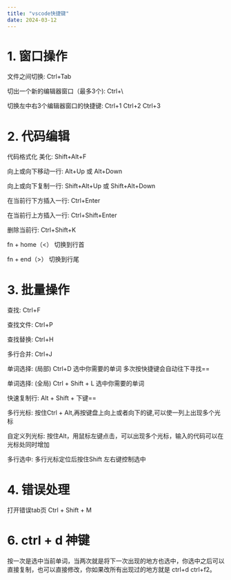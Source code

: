 ```yaml
---
title: "vscode快捷键"
date: 2024-03-12
---
```




# 1. 窗口操作

文件之间切换:   Ctrl+Tab
 
切出一个新的编辑器窗口（最多3个):   Ctrl+\
 
切换左中右3个编辑器窗口的快捷键:   Ctrl+1  Ctrl+2  Ctrl+3

# 2. 代码编辑

代码格式化 美化:   Shift+Alt+F
 
向上或向下移动一行:   Alt+Up 或 Alt+Down
 
向上或向下复制一行:   Shift+Alt+Up 或 Shift+Alt+Down
 
在当前行下方插入一行:   Ctrl+Enter
 
在当前行上方插入一行:   Ctrl+Shift+Enter

删除当前行:   Ctrl+Shift+K

fn + home（<） 切换到行首

fn + end（>）  切换到行尾

# 3. 批量操作

查找:  Ctrl+F
 
查找文件:  Ctrl+P
 
查找替换:  Ctrl+H
 
多行合并:  Ctrl+J
 
单词选择:  (局部) Ctrl+D  选中你需要的单词  多次按快捷键会自动往下寻找==
 
单词选择:  (全局) Ctrl + Shift + L  选中你需要的单词 
 
快速复制行:  Alt + Shift + 下键==
 
多行光标:  按住Ctrl + Alt,再按键盘上向上或者向下的键,可以使一列上出现多个光标
 
自定义列光标: 按住Alt，用鼠标左键点击，可以出现多个光标，输入的代码可以在光标处同时增加
 
多行选中:  多行光标定位后按住Shift 左右键控制选中

# 4. 错误处理
打开错误tab页 Ctrl + Shift + M

# 6. ctrl  + d 神键
按一次是选中当前单词，当两次就是将下一次出现的地方也选中，你选中之后可以直接复制，也可以直接修改，你如果改所有出现过的地方就是 ctrl+d ctrl+f2。
